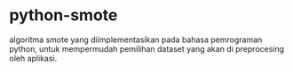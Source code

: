 # python-smote
algoritma smote yang diimplementasikan pada bahasa pemrograman python, untuk mempermudah pemilihan dataset yang akan di preprocesing oleh aplikasi. 

